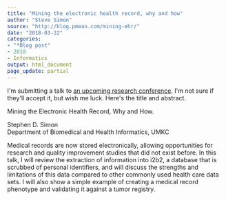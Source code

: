 ```yaml
---
title: "Mining the electronic health record, why and how"
author: "Steve Simon"
source: "http://blog.pmean.com/mining-ehr/"
date: "2018-03-22"
categories:
- "*Blog post"
- 2018
- Informatics
output: html_document
page_update: partial
---
```


I'm submitting a talk to [an upcoming research
conference](http://www.k-state.edu/stats/news/IDAD%202018.html). I'm not
sure if they'll accept it, but wish me luck. Here's the title and
abstract.

<!---More--->

Mining the Electronic Health Record, Why and How.

Stephen D. Simon\
Department of Biomedical and Health Informatics, UMKC

Medical records are now stored electronically, allowing opportunities
for research and quality improvement studies that did not exist before.
In this talk, I will review the extraction of information into i2b2, a
database that is scrubbed of personal identifiers, and will discuss the
strengths and limitations of this data compared to other commonly used
health care data sets. I will also show a simple example of creating a
medical record phenotype and validating it against a tumor registry.


